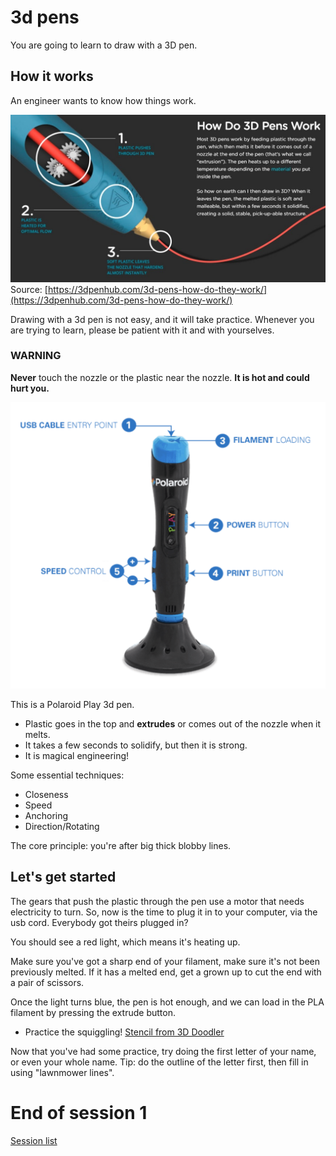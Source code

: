 # 3d pens

You are going to learn to draw with a 3D pen.

## How it works

An engineer wants to know how things work.

![Diagaram of a 3d pen](./../assets/HowDo3dPensWork.jpg)
Source: [https://3dpenhub.com/3d-pens-how-do-they-work/](https://3dpenhub.com/3d-pens-how-do-they-work/)

Drawing with a 3d pen is not easy, and it will take practice. Whenever you are trying to learn, please be patient with it and with yourselves.

### WARNING

**Never** touch the nozzle or the plastic near the nozzle. **It is hot and could hurt you.**

![Picture of a Polaroid 3d pen](./../assets/PolaroidPlayPen.png)

This is a Polaroid Play 3d pen.

* Plastic goes in the top and **extrudes** or comes out of the nozzle when it melts.
* It takes a few seconds to solidify, but then it is strong.
* It is magical engineering!

Some essential techniques:

* Closeness
* Speed
* Anchoring
* Direction/Rotating

The core principle: you're after big thick blobby lines.

## Let's get started

The gears that push the plastic through the pen use a motor that needs electricity to turn. So, now is the time to plug it in to your computer, via the usb cord. Everybody got theirs plugged in?

You should see a red light, which means it's heating up.

Make sure you've got a sharp end of your filament, make sure it's not been previously melted. If it has a melted end, get a grown up to cut the end with a pair of scissors.

Once the light turns blue, the pen is hot enough, and we can load in the PLA filament by pressing the extrude button.

* Practice the squiggling! [Stencil from 3D Doodler](https://learn.the3doodler.com/stencils/lettering-practice/)

Now that you've had some practice, try doing the first letter of your name, or even your whole name. Tip: do the outline of the letter first, then fill in using "lawnmower lines".

# End of session 1

[Session list](../session_list)
